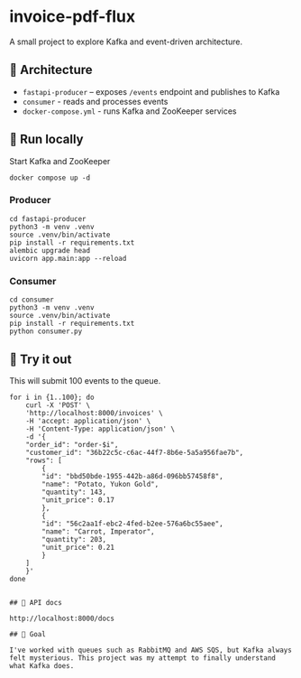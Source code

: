 # invoice-pdf-flux

A small project to explore Kafka and event-driven architecture.

## 🧩 Architecture
- `fastapi-producer` – exposes `/events` endpoint and publishes to Kafka
- `consumer` - reads and processes events
- `docker-compose.yml` - runs Kafka and ZooKeeper services

## 🚀 Run locally

Start Kafka and ZooKeeper
```
docker compose up -d
```

### Producer

```
cd fastapi-producer
python3 -m venv .venv
source .venv/bin/activate
pip install -r requirements.txt
alembic upgrade head
uvicorn app.main:app --reload
```

### Consumer

```
cd consumer
python3 -m venv .venv
source .venv/bin/activate
pip install -r requirements.txt
python consumer.py
```

## 🧪 Try it out

This will submit 100 events to the queue.

```
for i in {1..100}; do
    curl -X 'POST' \
    'http://localhost:8000/invoices' \
    -H 'accept: application/json' \
    -H 'Content-Type: application/json' \
    -d '{
    "order_id": "order-$i",
    "customer_id": "36b22c5c-c6ac-44f7-8b6e-5a5a956fae7b",
    "rows": [
        {
        "id": "bbd50bde-1955-442b-a86d-096bb57458f8",
        "name": "Potato, Yukon Gold",
        "quantity": 143,
        "unit_price": 0.17
        },
        {
        "id": "56c2aa1f-ebc2-4fed-b2ee-576a6bc55aee",
        "name": "Carrot, Imperator",
        "quantity": 203,
        "unit_price": 0.21
        }
    ]
    }'
done
```

```

## 📘 API docs

http://localhost:8000/docs

## 🧠 Goal

I've worked with queues such as RabbitMQ and AWS SQS, but Kafka always felt mysterious. This project was my attempt to finally understand what Kafka does.